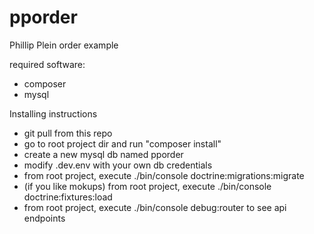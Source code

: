 # pporder
Phillip Plein order example

required software:
- composer
- mysql

Installing instructions
- git pull from this repo
- go to root project dir and run "composer install"
- create a new mysql db named pporder
- modify .dev.env with your own db credentials
- from root project, execute ./bin/console doctrine:migrations:migrate
- (if you like mokups) from root project, execute ./bin/console doctrine:fixtures:load
- from root project, execute ./bin/console debug:router to see api endpoints
